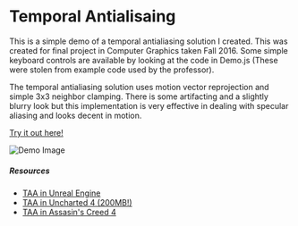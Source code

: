 # Temporal Antialisaing

This is a simple demo of a temporal antialiasing solution I created. This was created for final project in Computer Graphics taken Fall 2016. Some simple keyboard controls are available by looking at the code in Demo.js (These were stolen from example code used by the professor). 

The temporal antialiasing solution uses motion vector reprojection and simple 3x3 neighbor clamping. There is some artifacting and a slightly blurry look but this implementation is very effective in dealing with specular aliasing and looks decent in motion.

[Try it out here!](https://cdn.rawgit.com/NickGerleman/taa-demo/master/Demo.html)

![Demo Image](http://i.imgur.com/hYhDbBv.png)

##### Resources
- [TAA in Unreal Engine](https://de45xmedrsdbp.cloudfront.net/Resources/files/TemporalAA_small-59732822.pdf)
- [TAA in Uncharted 4 (200MB!)](http://advances.realtimerendering.com/s2016/s16_Ke.pptx)
- [TAA in Assasin's Creed 4](https://bartwronski.com/2014/03/15/temporal-supersampling-and-antialiasing/)
